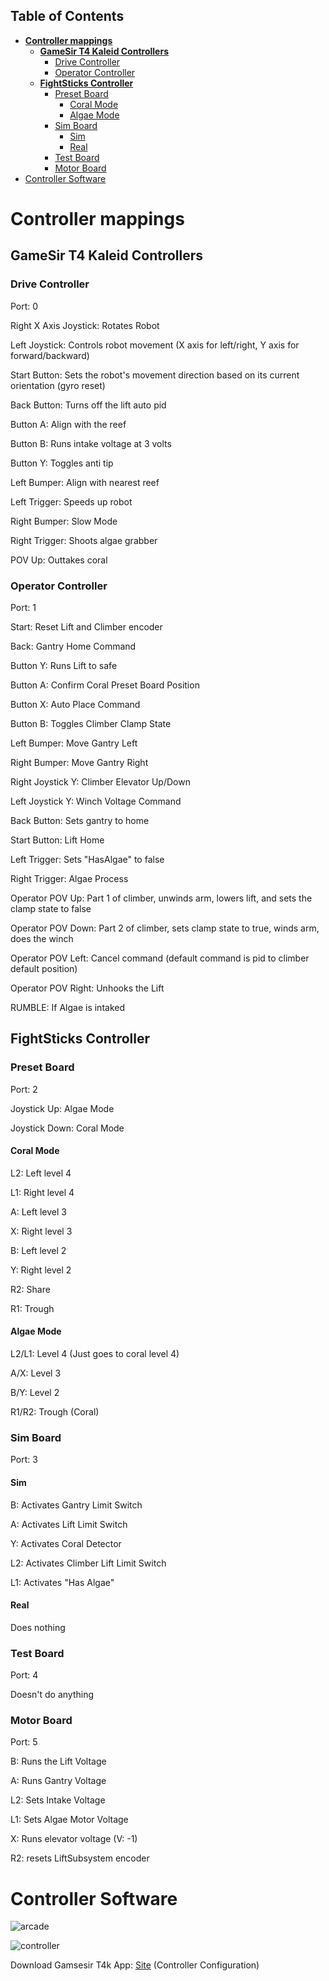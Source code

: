 ## Table of Contents
- [**Controller mappings**](#controller-mappings)
  - [**GameSir T4 Kaleid Controllers**](#gamesir-t4-kaleid-controllers)
    - [Drive Controller](#drive-controller)
    - [Operator Controller](#operator-controller)
  - [**FightSticks Controller**](#fightsticks-controller)
    - [Preset Board](#preset-board)
      - [Coral Mode](#coral-mode)
      - [Algae Mode](#algae-mode)
    - [Sim Board](#sim-board)
      - [Sim](#sim)
      - [Real](#real)
    - [Test Board](#test-board)
    - [Motor Board](#motor-board)
- [Controller Software](#controller-software)

# **Controller mappings**

## **GameSir T4 Kaleid Controllers**
### Drive Controller
Port: 0

Right X Axis Joystick: Rotates Robot

Left Joystick: Controls robot movement (X axis for left/right, Y axis for forward/backward)

Start Button: Sets the robot's movement direction based on its current orientation (gyro reset)

Back Button: Turns off the lift auto pid

Button A: Align with the reef

Button B: Runs intake voltage at 3 volts

Button Y: Toggles anti tip

Left Bumper: Align with nearest reef

Left Trigger: Speeds up robot

Right Bumper: Slow Mode

Right Trigger: Shoots algae grabber

POV Up: Outtakes coral
### Operator Controller
Port: 1

Start: Reset Lift and Climber encoder

Back: Gantry Home Command

Button Y: Runs Lift to safe

Button A: Confirm Coral Preset Board Position

Button X: Auto Place Command

Button B: Toggles Climber Clamp State

Left Bumper: Move Gantry Left

Right Bumper: Move Gantry Right

Right Joystick Y: Climber Elevator Up/Down

Left Joystick Y: Winch Voltage Command

Back Button: Sets gantry to home

Start Button: Lift Home

Left Trigger: Sets "HasAlgae" to false

Right Trigger: Algae Process

Operator POV Up: Part 1 of climber, unwinds arm, lowers lift, and sets the clamp state to false

Operator POV Down: Part 2 of climber, sets clamp state to true, winds arm, does the winch

Operator POV Left: Cancel command (default command is pid to climber default position)

Operator POV Right: Unhooks the Lift

RUMBLE:
If Algae is intaked
## **FightSticks Controller**
### Preset Board
Port: 2

Joystick Up: Algae Mode

Joystick Down: Coral Mode

#### Coral Mode
L2: Left level 4

L1: Right level 4

A: Left level 3

X: Right level 3

B: Left level 2

Y: Right level 2

R2: Share

R1: Trough
#### Algae Mode
L2/L1: Level 4 (Just goes to coral level 4)

A/X: Level 3

B/Y: Level 2

R1/R2: Trough (Coral)
### Sim Board
Port: 3
#### Sim
B: Activates Gantry Limit Switch

A: Activates Lift Limit Switch

Y: Activates Coral Detector

L2: Activates Climber Lift Limit Switch

L1: Activates "Has Algae"
#### Real

Does nothing

### Test Board
Port: 4

Doesn't do anything

### Motor Board
Port: 5

B: Runs the Lift Voltage

A: Runs Gantry Voltage

L2: Sets Intake Voltage

L1: Sets Algae Motor Voltage

X: Runs elevator voltage (V: -1)

R2: resets LiftSubsystem encoder

# Controller Software
![arcade](arcade.png)

![controller](controller.png)

Download Gamsesir T4k App: [Site](https://gamesir.com/pages/gamesir-t4k-app?srsltid=AfmBOopEweKJXB8Kw_ZJ6K9aPAazIYmm-peuel_OzsGSdFCpT5HZT_ZI) (Controller Configuration)
